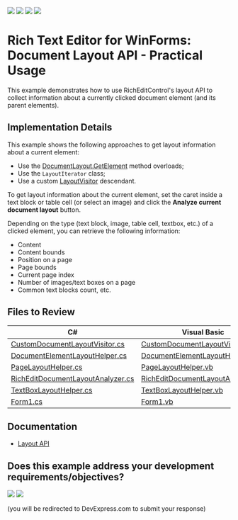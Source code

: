 <!-- default badges list -->
![](https://img.shields.io/endpoint?url=https://codecentral.devexpress.com/api/v1/VersionRange/128609100/24.2.1%2B)
[![](https://img.shields.io/badge/Open_in_DevExpress_Support_Center-FF7200?style=flat-square&logo=DevExpress&logoColor=white)](https://supportcenter.devexpress.com/ticket/details/T266080)
[![](https://img.shields.io/badge/📖_How_to_use_DevExpress_Examples-e9f6fc?style=flat-square)](https://docs.devexpress.com/GeneralInformation/403183)
[![](https://img.shields.io/badge/💬_Leave_Feedback-feecdd?style=flat-square)](#does-this-example-address-your-development-requirementsobjectives)
<!-- default badges end -->

# Rich Text Editor for WinForms: Document Layout API - Practical Usage

This example demonstrates how to use RichEditControl's layout API  to collect information about a currently clicked document element (and its parent elements).

## Implementation Details

This example shows the following approaches to get layout information about a current element:

* Use the [DocumentLayout.GetElement](https://docs.devexpress.com/OfficeFileAPI/DevExpress.XtraRichEdit.API.Layout.DocumentLayout.GetElement.overloads) method overloads;
* Use the `LayoutIterator` class;
* Use a custom [LayoutVisitor](https://docs.devexpress.com/OfficeFileAPI/DevExpress.XtraRichEdit.API.Layout.LayoutVisitor) descendant.

To get layout information about the current element, set the caret inside a text block or table cell (or select an image) and click the **Analyze current document layout** button.

Depending on the type (text block, image, table cell, textbox, etc.) of a clicked element, you can retrieve the following information:

* Content
* Content bounds
* Position on a page
* Page bounds
* Current page index
* Number of images/text boxes on a page
* Common text blocks count, etc.

## Files to Review

| C# | Visual Basic |
|---|---|
| [CustomDocumentLayoutVisitor.cs](./CS/WindowsFormsApplication1/DocumentLayoutHelper/CustomDocumentLayoutVisitor.cs) |  [CustomDocumentLayoutVisitor.vb](./VB/WindowsFormsApplication1/DocumentLayoutHelper/CustomDocumentLayoutVisitor.vb) |
| [DocumentElementLayoutHelper.cs](./CS/WindowsFormsApplication1/DocumentLayoutHelper/DocumentElementLayoutHelper.cs) | [DocumentElementLayoutHelper.vb](./VB/WindowsFormsApplication1/DocumentLayoutHelper/DocumentElementLayoutHelper.vb) |
| [PageLayoutHelper.cs](./CS/WindowsFormsApplication1/DocumentLayoutHelper/PageLayoutHelper.cs) | [PageLayoutHelper.vb](./VB/WindowsFormsApplication1/DocumentLayoutHelper/PageLayoutHelper.vb) |
| [RichEditDocumentLayoutAnalyzer.cs](./CS/WindowsFormsApplication1/DocumentLayoutHelper/RichEditDocumentLayoutAnalyzer.cs) | [RichEditDocumentLayoutAnalyzer.vb](./VB/WindowsFormsApplication1/DocumentLayoutHelper/RichEditDocumentLayoutAnalyzer.vb) |
| [TextBoxLayoutHelper.cs](./CS/WindowsFormsApplication1/DocumentLayoutHelper/TextBoxLayoutHelper.cs) | [TextBoxLayoutHelper.vb](./VB/WindowsFormsApplication1/DocumentLayoutHelper/TextBoxLayoutHelper.vb) |
| [Form1.cs](./CS/WindowsFormsApplication1/Form1.cs) | [Form1.vb](./VB/WindowsFormsApplication1/Form1.vb) |

## Documentation

* [Layout API](https://docs.devexpress.com/WindowsForms/114069/controls-and-libraries/rich-text-editor/page-layout/layout-api)
<!-- feedback -->
## Does this example address your development requirements/objectives?

[<img src="https://www.devexpress.com/support/examples/i/yes-button.svg"/>](https://www.devexpress.com/support/examples/survey.xml?utm_source=github&utm_campaign=winforms-richedit-layout-api-practical-usage&~~~was_helpful=yes) [<img src="https://www.devexpress.com/support/examples/i/no-button.svg"/>](https://www.devexpress.com/support/examples/survey.xml?utm_source=github&utm_campaign=winforms-richedit-layout-api-practical-usage&~~~was_helpful=no)

(you will be redirected to DevExpress.com to submit your response)
<!-- feedback end -->
